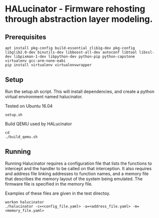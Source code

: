 # HALucinator - Firmware rehosting through abstraction layer modeling.

## Prerequisites

```
apt install pkg-config build-essential zlib1g-dev pkg-config libglib2.0-dev binutils-dev libboost-all-dev autoconf libtool libssl-dev libpixman-1-dev libpython-dev python-pip python-capstone virtualenv gcc-arm-none-eabi
pip install virtualenv virtualenvwrapper
```

## Setup

Run the setup.sh script. This will install dependencies, and create a 
python virtual environment named halucinator.

Tested on Ubuntu 16.04
```
setup.sh
```

Build QEMU used by HALucinator
```
cd 
./build_qemu.sh
```

## Running

Running Halucinator requires a configuration file that lists the functions to 
intercept and the handler to be called on that interception. It also requires
and address file linking addresses to function names, and a memory file that 
describes the memory layout of the system being emulated.  The firmware file is 
specified in the memory file.

Examples of these files are given in the test directoy.

```
workon halucinator
./halucinator -c=<config_file.yaml> -a=<address_file.yaml> -m=<memory_file.yaml>
```
